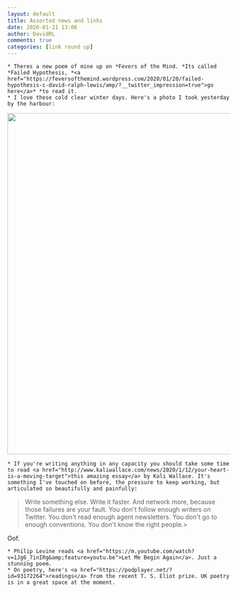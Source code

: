 ```yaml
---  
layout: default  
title: Assorted news and links  
date: 2020-01-21 13:06  
author: DavidRL  
comments: true  
categories: [link round up]  
---  
```


    * Theres a new poem of mine up on *Fevers of the Mind. *Its called *Failed Hypothesis, *<a href="https://feversofthemind.wordpress.com/2020/01/20/failed-hypothesis-c-david-ralph-lewis/amp/?__twitter_impression=true">go here</a>* *to read it.  
    * I love these cold clear winter days. Here's a photo I took yesterday by the harbour:  


<img class="size-large wp-image-3075 alignnone" src="https://davidralphlewis.co.uk/wp-content/uploads/2020/01/20200120_083804-014346581128383601103-scaled.jpeg" width="1024" height="768" data-temp-aztec-id="557ab096-fb62-453e-85c8-08297915416e"/>  


    * If you're writing anything in any capacity you should take some time to read <a href="http://www.kaliwallace.com/news/2020/1/12/your-heart-is-a-moving-target">this amazing essay</a> by Kali Wallace. It's something I've touched on before, the pressure to keep working, but articulated so beautifully and painfully:  


> Write something else. Write it faster. And network more, because those failures are your fault. You don't follow enough writers on Twitter. You don't read enough agent newsletters. You don't go to enough conventions. You don't know the right people.>  

Oof.  


    * Philip Levine reads <a href="https://m.youtube.com/watch?v=1Jg6_7inIRg&amp;feature=youtu.be">Let Me Begin Again</a>. Just a stunning poem.  
    * On poetry, here's <a href="https://podplayer.net/?id=93172264">readings</a> from the recent T. S. Eliot prize. UK poetry is in a great space at the moment.  
